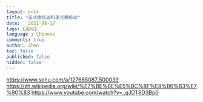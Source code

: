 ```yaml
---
layout: post
title: "英式橄榄球和美式橄榄球"
date:   2021-06-17
tags: [运动]
language : Chinese
comments: true
author: Zhen
toc: false
published: false
hidden: false
---
```

https://www.sohu.com/a/127685087_500039
https://zh.wikipedia.org/wiki/%E7%BE%8E%E5%BC%8F%E8%B6%B3%E7%90%83
https://www.youtube.com/watch?v=_qJDT8D3Bp0
<!--stackedit_data:
eyJoaXN0b3J5IjpbMTYxMDE0MzgxNCwyMDMwNDM0NjM1XX0=
-->